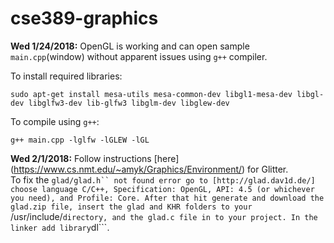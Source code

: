 # cse389-graphics
**Wed 1/24/2018:** 
  OpenGL is working and can open sample `main.cpp`(window) without apparent issues using `g++` compiler.
  
  To install required libraries:
  ```
  sudo apt-get install mesa-utils mesa-common-dev libgl1-mesa-dev libgl-dev libglfw3-dev lib-glfw3 libglm-dev libglew-dev
  ```
  
  To compile using `g++`:
  ```
  g++ main.cpp -lglfw -lGLEW -lGL
  ```

  **Wed 2/1/2018:**
  Follow instructions [here] (https://www.cs.nmt.edu/~amyk/Graphics/Environment/) for Glitter.  
  To fix the ```glad/glad.h`` not found error go to [http://glad.dav1d.de/] choose language C/C++, Specification: OpenGL, API: 4.5 (or whichever you need), and Profile: Core. After that hit generate and download the glad.zip file, insert the glad and KHR folders to your ```/usr/include/``` directory, and the glad.c file in to your project. In the linker add library ```dl```.
  
  